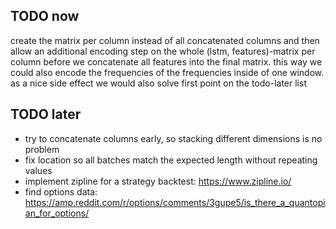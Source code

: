 ## TODO now

create the matrix per column instead of all concatenated columns and then allow an additional
encoding step on the whole (lstm, features)-matrix per column before we concatenate all
features into the final matrix. this way we could also encode the frequencies of the 
frequencies inside of one window. as a nice side effect we would also solve first point
on the todo-later list   

## TODO later
* try to concatenate columns early, so stacking different dimensions is no problem
* fix location so all batches match the expected length without repeating values
* implement zipline for a strategy backtest: https://www.zipline.io/
* find options data: https://amp.reddit.com/r/options/comments/3gupe5/is_there_a_quantopian_for_options/  